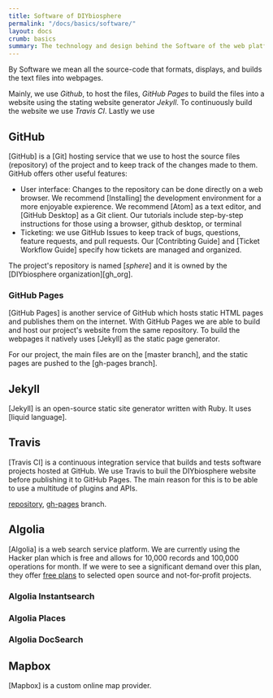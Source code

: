 ```yaml
---
title: Software of DIYbiosphere
permalink: "/docs/basics/software/"
layout: docs
crumb: basics
summary: The technology and design behind the Software of the web platform
---
```


By Software we mean all the source-code that formats, displays, and builds the text files into webpages.

Mainly, we use _Github_, to host the files, _GitHub Pages_ to build the files into a website using the stating website generator _Jekyll_. To continuously build the website we use _Travis CI_. Lastly we use

## GitHub
[GitHub] is a [Git] hosting service that we use to host the source files (repository) of the project and to keep track of the changes made to them. GitHub offers other useful features:

- User interface: Changes to the repository can be done directly on a web browser. We recommend [Installing] the development environment for a more enjoyable expierence. We recommend [Atom] as a text editor, and [GitHub Desktop] as a Git client. Our tutorials include step-by-step instructions for those using a browser, github desktop, or terminal
- Ticketing: we use GitHub Issues to keep track of bugs, questions, feature requests, and pull requests. Our [Contribting Guide] and [Ticket Workflow Guide] specify how tickets are managed and organized.

The project's repository is named [_sphere_] and it is owned by the [DIYbiosphere organization][gh_org].

### GitHub Pages
[GitHub Pages] is another service of GitHub which hosts static HTML pages and publishes them on the internet. With GitHub Pages we are able to build and host our project's website from the same repository. To build the webpages it natively uses [Jekyll] as the static page generator.

For our project, the main files are on the [master branch], and the static pages are pushed to the [gh-pages branch].

## Jekyll
[Jekyll] is an open-source static site generator written with Ruby. It uses [liquid language].

## Travis
[Travis CI] is a continuous integration service that builds and tests software projects hosted at GitHub. We use Travis to buil the DIYbiosphere website before publishing it to GitHub Pages. The main reason for this is to be able to use a multitude of plugins and APIs.


[repository](https://github.com/DIYbiosphere/sphere),
[gh-pages](https://github.com/DIYbiosphere/sphere/tree/gh-pages) branch.

## Algolia
[Algolia] is a web search service platform.
We are currently using the Hacker plan which is free and allows for 10,000 records and 100,000 operations for month. If we were to see a significant demand over this plan, they offer [free plans](https://www.algolia.com/doc/faq/accounts-billing/i-develop-an-open-source-or-not-for-profit-project/) to selected open source and not-for-profit projects.

### Algolia Instantsearch

### Algolia Places

### Algolia DocSearch


## Mapbox
[Mapbox] is a custom online map provider.
